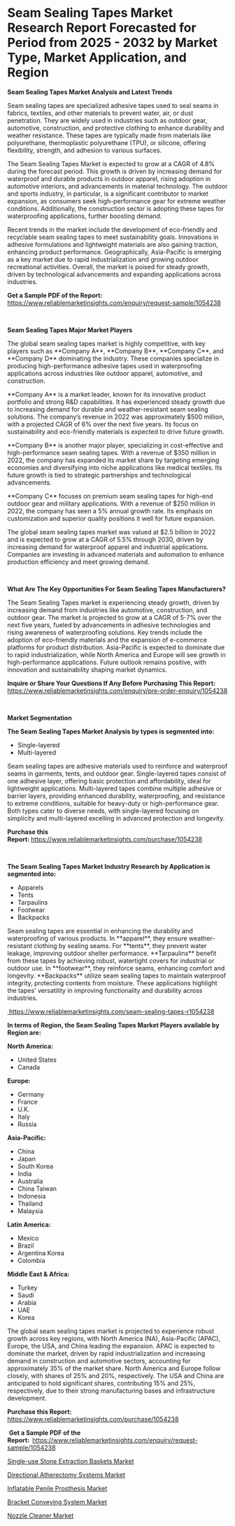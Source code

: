 <p><h1>Seam Sealing Tapes Market Research Report Forecasted for Period from 2025 -  2032 by Market Type, Market Application, and Region</h1></p><p><strong>Seam Sealing Tapes Market Analysis and Latest Trends</strong></p>
<p><p>Seam sealing tapes are specialized adhesive tapes used to seal seams in fabrics, textiles, and other materials to prevent water, air, or dust penetration. They are widely used in industries such as outdoor gear, automotive, construction, and protective clothing to enhance durability and weather resistance. These tapes are typically made from materials like polyurethane, thermoplastic polyurethane (TPU), or silicone, offering flexibility, strength, and adhesion to various surfaces.</p><p>The Seam Sealing Tapes Market is expected to grow at a CAGR of 4.8% during the forecast period. This growth is driven by increasing demand for waterproof and durable products in outdoor apparel, rising adoption in automotive interiors, and advancements in material technology. The outdoor and sports industry, in particular, is a significant contributor to market expansion, as consumers seek high-performance gear for extreme weather conditions. Additionally, the construction sector is adopting these tapes for waterproofing applications, further boosting demand.</p><p>Recent trends in the market include the development of eco-friendly and recyclable seam sealing tapes to meet sustainability goals. Innovations in adhesive formulations and lightweight materials are also gaining traction, enhancing product performance. Geographically, Asia-Pacific is emerging as a key market due to rapid industrialization and growing outdoor recreational activities. Overall, the market is poised for steady growth, driven by technological advancements and expanding applications across industries.</p></p>
<p><strong>Get a Sample PDF of the Report:&nbsp;</strong> <a href="https://www.reliablemarketinsights.com/enquiry/request-sample/1054238?utm_campaign=2012&utm_medium=2&utm_source=Github&utm_content=ia&utm_term=25012025&utm_id=seam-sealing-tapes">https://www.reliablemarketinsights.com/enquiry/request-sample/1054238</a></p>
<p>&nbsp;</p>
<p><strong>Seam Sealing Tapes Major Market Players</strong></p>
<p><p>The global seam sealing tapes market is highly competitive, with key players such as **Company A**, **Company B**, **Company C**, and **Company D** dominating the industry. These companies specialize in producing high-performance adhesive tapes used in waterproofing applications across industries like outdoor apparel, automotive, and construction.</p><p>**Company A** is a market leader, known for its innovative product portfolio and strong R&D capabilities. It has experienced steady growth due to increasing demand for durable and weather-resistant seam sealing solutions. The company’s revenue in 2022 was approximately $500 million, with a projected CAGR of 6% over the next five years. Its focus on sustainability and eco-friendly materials is expected to drive future growth.</p><p>**Company B** is another major player, specializing in cost-effective and high-performance seam sealing tapes. With a revenue of $350 million in 2022, the company has expanded its market share by targeting emerging economies and diversifying into niche applications like medical textiles. Its future growth is tied to strategic partnerships and technological advancements.</p><p>**Company C** focuses on premium seam sealing tapes for high-end outdoor gear and military applications. With a revenue of $250 million in 2022, the company has seen a 5% annual growth rate. Its emphasis on customization and superior quality positions it well for future expansion.</p><p>The global seam sealing tapes market was valued at $2.5 billion in 2022 and is expected to grow at a CAGR of 5.5% through 2030, driven by increasing demand for waterproof apparel and industrial applications. Companies are investing in advanced materials and automation to enhance production efficiency and meet growing demand.</p></p>
<p>&nbsp;</p>
<p><strong>What Are The Key Opportunities For Seam Sealing Tapes Manufacturers?</strong></p>
<p><p>The Seam Sealing Tapes market is experiencing steady growth, driven by increasing demand from industries like automotive, construction, and outdoor gear. The market is projected to grow at a CAGR of 5-7% over the next five years, fueled by advancements in adhesive technologies and rising awareness of waterproofing solutions. Key trends include the adoption of eco-friendly materials and the expansion of e-commerce platforms for product distribution. Asia-Pacific is expected to dominate due to rapid industrialization, while North America and Europe will see growth in high-performance applications. Future outlook remains positive, with innovation and sustainability shaping market dynamics.</p></p>
<p><strong>Inquire or Share Your Questions If Any Before Purchasing This Report:</strong> <a href="https://www.reliablemarketinsights.com/enquiry/pre-order-enquiry/1054238?utm_campaign=2012&utm_medium=2&utm_source=Github&utm_content=ia&utm_term=25012025&utm_id=seam-sealing-tapes">https://www.reliablemarketinsights.com/enquiry/pre-order-enquiry/1054238</a></p>
<p>&nbsp;</p>
<p><strong>Market Segmentation</strong></p>
<p><strong>The Seam Sealing Tapes Market Analysis by types is segmented into:</strong></p>
<p><ul><li>Single-layered</li><li>Multi-layered</li></ul></p>
<p><p>Seam sealing tapes are adhesive materials used to reinforce and waterproof seams in garments, tents, and outdoor gear. Single-layered tapes consist of one adhesive layer, offering basic protection and affordability, ideal for lightweight applications. Multi-layered tapes combine multiple adhesive or barrier layers, providing enhanced durability, waterproofing, and resistance to extreme conditions, suitable for heavy-duty or high-performance gear. Both types cater to diverse needs, with single-layered focusing on simplicity and multi-layered excelling in advanced protection and longevity.</p></p>
<p><strong>Purchase this Report:&nbsp;</strong><a href="https://www.reliablemarketinsights.com/purchase/1054238?utm_campaign=2012&utm_medium=2&utm_source=Github&utm_content=ia&utm_term=25012025&utm_id=seam-sealing-tapes">https://www.reliablemarketinsights.com/purchase/1054238</a></p>
<p>&nbsp;</p>
<p><strong>The Seam Sealing Tapes Market Industry Research by Application is segmented into:</strong></p>
<p><ul><li>Apparels</li><li>Tents</li><li>Tarpaulins</li><li>Footwear</li><li>Backpacks</li></ul></p>
<p><p>Seam sealing tapes are essential in enhancing the durability and waterproofing of various products. In **apparel**, they ensure weather-resistant clothing by sealing seams. For **tents**, they prevent water leakage, improving outdoor shelter performance. **Tarpaulins** benefit from these tapes by achieving robust, watertight covers for industrial or outdoor use. In **footwear**, they reinforce seams, enhancing comfort and longevity. **Backpacks** utilize seam sealing tapes to maintain waterproof integrity, protecting contents from moisture. These applications highlight the tapes' versatility in improving functionality and durability across industries.</p></p>
<p><a href="https://www.reliablemarketinsights.com/seam-sealing-tapes-r1054238?utm_campaign=2012&utm_medium=2&utm_source=Github&utm_content=ia&utm_term=25012025&utm_id=seam-sealing-tapes">&nbsp;https://www.reliablemarketinsights.com/seam-sealing-tapes-r1054238</a></p>
<p><strong>In terms of Region, the Seam Sealing Tapes Market Players available by Region are:</strong></p>
<p>
    <p> <strong> North America: </strong>
        <ul>
            <li>United States</li>
            <li>Canada</li>
        </ul>
        </p> 
    <p> <strong> Europe: </strong>
        <ul>
            <li>Germany</li>
            <li>France</li>
            <li>U.K.</li>
            <li>Italy</li>
            <li>Russia</li>
        </ul>
        </p> 
    <p> <strong> Asia-Pacific: </strong>
        <ul>
            <li>China</li>
            <li>Japan</li>
            <li>South Korea</li>
            <li>India</li>
            <li>Australia</li>
            <li>China Taiwan</li>
            <li>Indonesia</li>
            <li>Thailand</li>
            <li>Malaysia</li>
        </ul>
        </p> 
    <p> <strong> Latin America: </strong>
        <ul>
            <li>Mexico</li>
            <li>Brazil</li>
            <li>Argentina Korea</li>
            <li>Colombia</li>
        </ul>
        </p> 
    <p> <strong> Middle East & Africa: </strong>
        <ul>
            <li>Turkey</li>
            <li>Saudi</li>
            <li>Arabia</li>
            <li>UAE</li>
            <li>Korea</li>
        </ul>
    </p>
    </p>
<p><p>The global seam sealing tapes market is projected to experience robust growth across key regions, with North America (NA), Asia-Pacific (APAC), Europe, the USA, and China leading the expansion. APAC is expected to dominate the market, driven by rapid industrialization and increasing demand in construction and automotive sectors, accounting for approximately 35% of the market share. North America and Europe follow closely, with shares of 25% and 20%, respectively. The USA and China are anticipated to hold significant shares, contributing 15% and 25%, respectively, due to their strong manufacturing bases and infrastructure development.</p></p>
<p><strong>Purchase this Report: </strong><a href="https://www.reliablemarketinsights.com/purchase/1054238?utm_campaign=2012&utm_medium=2&utm_source=Github&utm_content=ia&utm_term=25012025&utm_id=seam-sealing-tapes">https://www.reliablemarketinsights.com/purchase/1054238</a></p>
<p>&nbsp;<strong>Get a Sample PDF of the Report:&nbsp;&nbsp;</strong><a href="https://www.reliablemarketinsights.com/enquiry/request-sample/1054238?utm_campaign=2012&utm_medium=2&utm_source=Github&utm_content=ia&utm_term=25012025&utm_id=seam-sealing-tapes">https://www.reliablemarketinsights.com/enquiry/request-sample/1054238</a></p>
<p><strong></strong></p>
<p><p><a href="https://www.linkedin.com/pulse/market-insights-single-use-stone-extraction-baskets-125-q74of?utm_campaign=2012&utm_medium=2&utm_source=Github&utm_content=ia&utm_term=25012025&utm_id=seam-sealing-tapes">Single-use Stone Extraction Baskets Market</a></p><p><a href="https://www.linkedin.com/pulse/thorough-analysis-directional-atherectomy-systems-market-itsindustrys-ij6de?utm_campaign=2012&utm_medium=2&utm_source=Github&utm_content=ia&utm_term=25012025&utm_id=seam-sealing-tapes">Directional Atherectomy Systems Market</a></p><p><a href="https://www.linkedin.com/pulse/inflatable-penile-prosthesis-market-revolution-size-share-emerging-yesef?utm_campaign=2012&utm_medium=2&utm_source=Github&utm_content=ia&utm_term=25012025&utm_id=seam-sealing-tapes">Inflatable Penile Prosthesis Market</a></p><p><a href="https://www.linkedin.com/pulse/market-trends-bracket-conveying-system-industry-size-uxecc?utm_campaign=2012&utm_medium=2&utm_source=Github&utm_content=ia&utm_term=25012025&utm_id=seam-sealing-tapes">Bracket Conveying System Market</a></p><p><a href="https://www.linkedin.com/pulse/projecting-growth-nozzle-cleaner-market-insights-expected-r4nde?utm_campaign=2012&utm_medium=2&utm_source=Github&utm_content=ia&utm_term=25012025&utm_id=seam-sealing-tapes">Nozzle Cleaner Market</a></p></p>